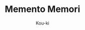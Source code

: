 --- 
slug: "memento-memori"
title: "Memento Memori"
publishdate: "2019-01-06"
src: "https://365manga.net/manga/memento-memori"
author: "Kou-ki"
image: "https://data.365manga.net/images/thumbnails/32554-memento-memori.jpg"
tags: ["Action","Drama","Horror","Psychological","School life","Seinen","Supernatural","Tragedy"]
chapters: ["Chapter 7: Danse Macabre ","Chapter 6: Kiss Of Judas ","Chapter 5: Ars Moriendi ","Chapter 4: Dancing Skeletons ","Chapter 3: Death's Triumphal Return ","Chapter 2: Singing Bones ","Chapter 1: The Shinigami Strikes Time"]
chapterlinks: ["https://365manga.net/memento-memori/chapter-7.html","https://365manga.net/memento-memori/chapter-6.html","https://365manga.net/memento-memori/chapter-5.html","https://365manga.net/memento-memori/chapter-4.html","https://365manga.net/memento-memori/chapter-3.html","https://365manga.net/memento-memori/chapter-2.html","https://365manga.net/memento-memori/chapter-1.html"]
description: "« That eye projects death—till the day life is saved with these hands…! » Isshin, a lone wolf protagonist, has an ability that allows his eyes to “see how much time a living being has left, that is, their lifespan”.
One day he meets a girl at a new school he transferred to. He accidentally looked into her time, to see that she only has “78 hours” left. Will he be able to overturn her deathly fate and save her…?!"
---